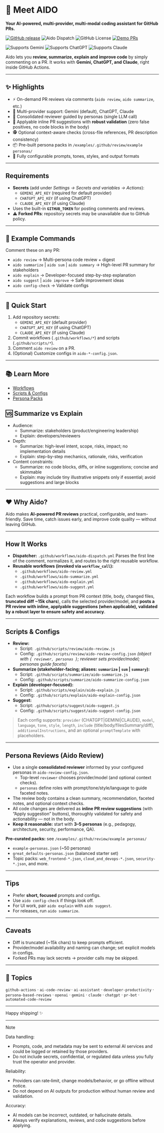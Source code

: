 # 🚀 Meet AIDO
**Your AI-powered, multi-provider, multi-modal coding assistant for GitHub PRs.**

[![GitHub release](https://img.shields.io/github/v/release/aido-dev/aido?style=flat-square)](https://github.com/aido-dev/aido/releases)
![Aido Dispatch](https://github.com/aido-dev/aido/actions/workflows/aido-dispatch.yml/badge.svg)
![GitHub License](https://img.shields.io/github/license/aido-dev/aido)
[![Demo PRs](https://img.shields.io/badge/Demo%20PRs-See%20examples-6f42c1?style=flat-square)](https://github.com/aido-dev/aido/pulls)


![Supports Gemini](https://img.shields.io/badge/provider-Gemini-blue?logo=google&style=flat-square)
![Supports ChatGPT](https://img.shields.io/badge/provider-ChatGPT-10a37f?logo=openai&style=flat-square)
![Supports Claude](https://img.shields.io/badge/provider-Claude-8a2be2?style=flat-square)

Aido lets you **review, summarize, explain and improve code** by simply commenting on a PR.
It works with **Gemini, ChatGPT, and Claude**, right inside GitHub Actions.

---

## ✨ Highlights
- ⚡ On-demand PR reviews via comments (`aido review`, `aido summarize`, etc.)
- 🤖 Multi-provider support: Gemini (default), ChatGPT, Claude
- 🧩 Consolidated reviewer guided by personas (single LLM call)
- 🧷 Applyable inline PR suggestions with **robust validation** (zero false positives, no code blocks in the body)
- 🕵️ Optional context-aware checks (cross-file references, PR description consistency)
- 📦 Pre-built persona packs in `/examples/.github/review/example personas/`
- 🔧 Fully configurable prompts, tones, styles, and output formats

---

## Requirements
- **Secrets** (add under *Settings → Secrets and variables → Actions*):
  - `GEMINI_API_KEY` (required for default provider)
  - `CHATGPT_API_KEY` (if using ChatGPT)
  - `CLAUDE_API_KEY` (if using Claude)
- Uses the built-in **`GITHUB_TOKEN`** for posting comments and reviews.
- ⚠️ **Forked PRs**: repository secrets may be unavailable due to GitHub policy.

---

## 📝 Example Commands
Comment these on any PR:
- `aido review` → Multi-persona code review + digest
- `aido summarize` | `aido sum` | `aido summary` → High-level PR summary for stakeholders
- `aido explain` → Developer-focused step-by-step explanation
- `aido suggest` | `aido improve` → Safe improvement ideas
- `aido config-check` → Validate configs

---

## 🚀 Quick Start
1. Add repository secrets:
   - `GEMINI_API_KEY` (default provider)
   - `CHATGPT_API_KEY` (if using ChatGPT)
   - `CLAUDE_API_KEY` (if using Claude)
2. Commit workflows (`.github/workflows/*`) and scripts (`.github/scripts/*`).
3. Comment `aido review` on a PR.
4. (Optional) Customize configs in `aido-*-config.json`.

---

## 📚 Learn More
- [Workflows](.github/workflows/)
- [Scripts & Configs](.github/scripts/)
- [Persona Packs](/examples/.github/review/example%20personas/)

## 🆚 Summarize vs Explain
- Audience:
  - Summarize: stakeholders (product/engineering leadership)
  - Explain: developers/reviewers
- Depth:
  - Summarize: high-level intent, scope, risks, impact; no implementation details
  - Explain: step-by-step mechanics, rationale, risks, verification
- Content constraints:
  - Summarize: no code blocks, diffs, or inline suggestions; concise and skimmable
  - Explain: may include tiny illustrative snippets only if essential; avoid suggestions and large blocks

---

## ❤️ Why Aido?
Aido makes **AI-powered PR reviews** practical, configurable, and team-friendly.
Save time, catch issues early, and improve code quality — without leaving GitHub.

---

## How It Works
- **Dispatcher:** `.github/workflows/aido-dispatch.yml`
  Parses the first line of the comment, normalizes it, and routes to the right reusable workflow.
- **Reusable workflows (invoked via `workflow_call`):**
  - `.github/workflows/aido-review.yml`
  - `.github/workflows/aido-summarize.yml`
  - `.github/workflows/aido-explain.yml`
  - `.github/workflows/aido-suggest.yml`

Each workflow builds a prompt from PR context (title, body, changed files, **truncated diff ~15k chars**), calls the selected provider/model, and **posts a PR review with inline, applyable suggestions (when applicable), validated by a robust layer to ensure safety and accuracy**.

---

## Scripts & Configs
- **Review:**
   - Script: `.github/scripts/review/aido-review.js`
   - Config: `.github/scripts/review/aido-review-config.json` *(object with `{ reviewer, personas }`; reviewer sets provider/model; personas guide facets)*
- **Summarize (stakeholder-facing; aliases: `summarize` | `sum` | `summary`):**
   - Script: `.github/scripts/summarize/aido-summarize.js`
   - Config: `.github/scripts/summarize/aido-summarize-config.json`
- **Explain (developer-focused):**
   - Script: `.github/scripts/explain/aido-explain.js`
   - Config: `.github/scripts/explain/aido-explain-config.json`
- **Suggest:**
   - Script: `.github/scripts/suggest/aido-suggest.js`
   - Config: `.github/scripts/suggest/aido-suggest-config.json`

> Each config supports: `provider` (CHATGPT|GEMINI|CLAUDE), `model`, `language`, `tone`, `style`, `length`, `include` (title/body/filesSummary/diff), `additionalInstructions`, and an optional `promptTemplate` with placeholders.

---

## Persona Reviews (Aido Review)
- Use a single **consolidated reviewer** informed by your configured personas in `aido-review-config.json`.
  - Top-level `reviewer` chooses provider/model (and optional context checks).
  - `personas` define roles with prompt/tone/style/language to guide faceted notes.
- The review body contains a clean summary, recommendation, faceted notes, and optional context checks.
- All code changes are delivered as **inline PR review suggestions** (with “Apply suggestion” buttons), thoroughly validated for safety and actionability — not in the body.
- **Keep it reasonable:** start with **3–5 personas** (e.g., pedagogy, architecture, security, performance, QA).

**Pre-curated packs:** see `/examples/.github/review/example personas/`
- `example-personas.json` (~50 personas)
- `great_defaults-personas.json` (balanced starter set)
- Topic packs: `web_frontend-*.json`, `cloud_and_devops-*.json`, `security-*.json`, and more.

---

## Tips
- Prefer **short, focused** prompts and configs.
- Use `aido config-check` if things look off.
- For UI work, pair `aido explain` with `aido suggest`.
- For releases, run `aido summarize`.

---

## Caveats
- Diff is truncated (~15k chars) to keep prompts efficient.
- Provider/model availability and naming can change; set explicit models in configs.
- Forked PRs may lack secrets → provider calls may be skipped.

---

## 🔖 Topics
`github-actions` · `ai-code-review` · `ai-assistant` · `developer-productivity` · `persona-based-reviews` · `openai` · `gemini` · `claude` · `chatgpt` · `pr-bot` · `automated-code-review`

---

Happy shipping! ✨

---

> [!Note]
>
> Data handling:
> - Prompts, code, and metadata may be sent to external AI services and could be logged or retained by those providers.
> - Do not include secrets, confidential, or regulated data unless you fully trust the operator and provider.
>
> Reliability:
> - Providers can rate‑limit, change models/behavior, or go offline without notice.
> - Do not depend on AI outputs for production without human review and validation.
>
> Accuracy:
> - AI models can be incorrect, outdated, or hallucinate details.
> - Always verify explanations, reviews, and code suggestions before applying.
